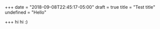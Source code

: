 +++
date = "2018-09-08T22:45:17-05:00"
draft = true
title = "Test title"
undefined = "Hello"

+++
hi hi :)